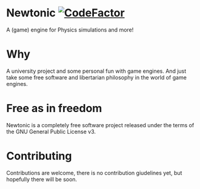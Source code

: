 # Newtonic [![CodeFactor](https://www.codefactor.io/repository/github/ekardnam/newtonic/badge)](https://www.codefactor.io/repository/github/ekardnam/newtonic)
A (game) engine for Physics simulations and more!

# Why
A university project and some personal fun with game engines. And just take some free software and libertarian philosophy in the world of game engines.

# Free as in freedom
Newtonic is a completely free software project released under the terms of the GNU General Public License v3.

# Contributing
Contributions are welcome, there is no contribution giudelines yet, but hopefully there will be soon.
